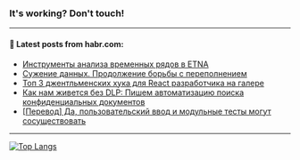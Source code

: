 ### It's working? Don't touch!

---
<!--
#### 🛠️ Technical stack:

![C++](https://img.shields.io/badge/C++-informational?logo=c%2B%2B&style=flat&logoColor=white&color=9C033A)
![Java](https://img.shields.io/badge/Java-informational?logo=java&style=flat&logoColor=white&color=007396)
![Kotlin](https://img.shields.io/badge/Kotlin-informational?logo=Kotlin&style=flat&logoColor=white&color=0095D5)
![JS](https://img.shields.io/badge/JS-informational?logo=javaScript&style=flat&logoColor=black&color=F7Df1E) <br>
![HTML5](https://img.shields.io/badge/HTML5-informational?logo=html5&style=flat&logoColor=white&color=E34F26)
![CSS3](https://img.shields.io/badge/CSS3-informational?logo=css3&style=flat&logoColor=white&color=157286)
![Sass](https://img.shields.io/badge/Saas-informational?logo=sass&style=flat&logoColor=white&color=hotpink)
![PHP](https://img.shields.io/badge/PHP-informational?logo=php&style=flat&logoColor=white&color=777BB4) <br>
![WebPAck](https://img.shields.io/badge/WebPack-informational?logo=webPack&style=flat&logoColor=white&color=FF6F00)
![Bootstrap](https://img.shields.io/badge/Bootstrap-informational?logo=Bootstrap&style=flat&logoColor=white&color=7952B3)
![MySQL](https://img.shields.io/badge/MySQL-informational?logo=MySQL&style=flat&logoColor=white&color=00f) <br>
![NodeJS](https://img.shields.io/badge/NodeJS-informational?logo=node.js&style=flat&logoColor=white&color=43853D)
![Spring](https://img.shields.io/badge/Spring-informational?logo=Spring&style=flat&logoColor=white&color=0A9EDC)
![Angular](https://img.shields.io/badge/Vue-informational?logo=vue.js&style=flat&logoColor=white&color=red)
![Git](https://img.shields.io/badge/Git-informational?logo=git&style=flat&logoColor=white&color=darkorange)

___
-->

#### 💬 Latest posts from habr.com:

<!-- BLOG-POST-LIST:START -->
- [Инструменты анализа временных рядов в ETNA](https://habr.com/ru/post/677186/?utm_source=habrahabr&utm_medium=rss&utm_campaign=677186)
- [Сужение данных. Продолжение борьбы с переполнением](https://habr.com/ru/post/677224/?utm_source=habrahabr&utm_medium=rss&utm_campaign=677224)
- [Топ 3 джентльменских хука для React разработчика на галере](https://habr.com/ru/post/677248/?utm_source=habrahabr&utm_medium=rss&utm_campaign=677248)
- [Как нам живется без DLP: Пишем автоматизацию поиска конфиденциальных документов](https://habr.com/ru/post/677244/?utm_source=habrahabr&utm_medium=rss&utm_campaign=677244)
- [[Перевод] Да, пользовательский ввод и модульные тесты могут сосуществовать](https://habr.com/ru/post/677218/?utm_source=habrahabr&utm_medium=rss&utm_campaign=677218)
<!-- BLOG-POST-LIST:END -->

---

[![Top Langs](https://github-readme-stats.vercel.app/api/top-langs/?username=zloylis&layout=compact&hide_border=true&theme=dracula)](https://github.com/zloylis)
